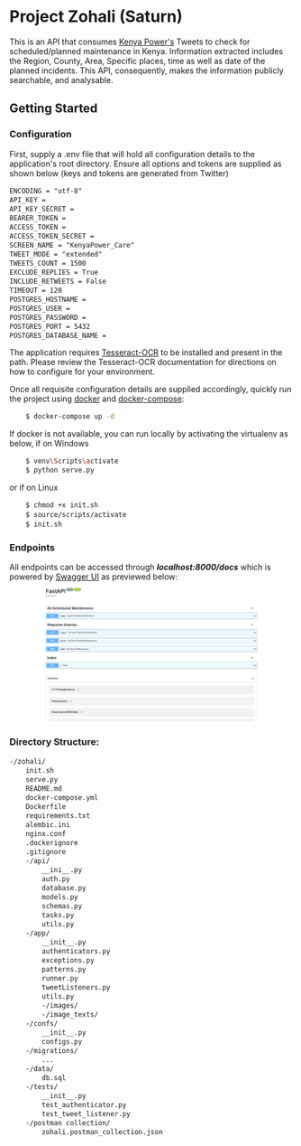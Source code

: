 # Project Zohali (Saturn)

This is an API that consumes [Kenya Power's](https://twitter.com/KenyaPower_Care) Tweets to check for scheduled/planned
maintenance in Kenya.
Information extracted includes the Region, County, Area, Specific places, time as well as date of the planned incidents.
This API, consequently, makes the information publicly searchable, and analysable.

## Getting Started

### Configuration

First, supply a .env file that will hold all configuration details to the application's root directory. Ensure all
options and tokens are supplied as shown below (keys and tokens are generated from Twitter)

    ENCODING = "utf-8"
    API_KEY =
    API_KEY_SECRET =
    BEARER_TOKEN =
    ACCESS_TOKEN =
    ACCESS_TOKEN_SECRET =
    SCREEN_NAME = "KenyaPower_Care"
    TWEET_MODE = "extended"
    TWEETS_COUNT = 1500
    EXCLUDE_REPLIES = True
    INCLUDE_RETWEETS = False
    TIMEOUT = 120
    POSTGRES_HOSTNAME =
    POSTGRES_USER =
    POSTGRES_PASSWORD =
    POSTGRES_PORT = 5432
    POSTGRES_DATABASE_NAME =

The application requires [Tesseract-OCR](https://github.com/tesseract-ocr/tesseract) to be installed and present in the path. Please review the Tesseract-OCR documentation for directions on how to configure for your environment.

Once all requisite configuration details are supplied accordingly, quickly run the project
using [docker](https://www.docker.com/) and
[docker-compose](https://docs.docker.com/compose/):

```bash
    $ docker-compose up -d
```

If docker is not available, you can run locally by activating the virtualenv as below, if on Windows

```bash
    $ venv\Scripts\activate
    $ python serve.py
```

or if on Linux

```bash
    $ chmod +x init.sh
    $ source/scripts/activate
    $ init.sh
```

### Endpoints

All endpoints can be accessed through _**localhost:8000/docs**_ which is powered
by [Swagger UI](https://swagger.io/tools/swagger-ui/) as previewed below:
![Screenshot](./docs/images/swagger-preview.jpg)

### Directory Structure:

    -/zohali/
        init.sh
        serve.py
        README.md
        docker-compose.yml
        Dockerfile
        requirements.txt
        alembic.ini
        nginx.conf
        .dockerignore
        .gitignore
        -/api/
            __ini__.py
            auth.py
            database.py
            models.py
            schemas.py
            tasks.py
            utils.py
        -/app/
            __init__.py
            authenticators.py
            exceptions.py
            patterns.py
            runner.py
            tweetListeners.py
            utils.py
            -/images/
            -/image_texts/
        -/confs/
            __init__.py
            configs.py
        -/migrations/
            ...
        -/data/
            db.sql
        -/tests/
            __init__.py
            test_authenticator.py
            test_tweet_listener.py
        -/postman collection/
            zohali.postman_collection.json

